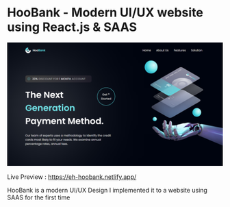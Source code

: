 # HooBank - Modern UI/UX website using React.js & SAAS
![alt](./land.png)

Live Preview : https://eh-hoobank.netlify.app/

HooBank is a modern UI/UX Design I implemented it to a website using SAAS for the first time
